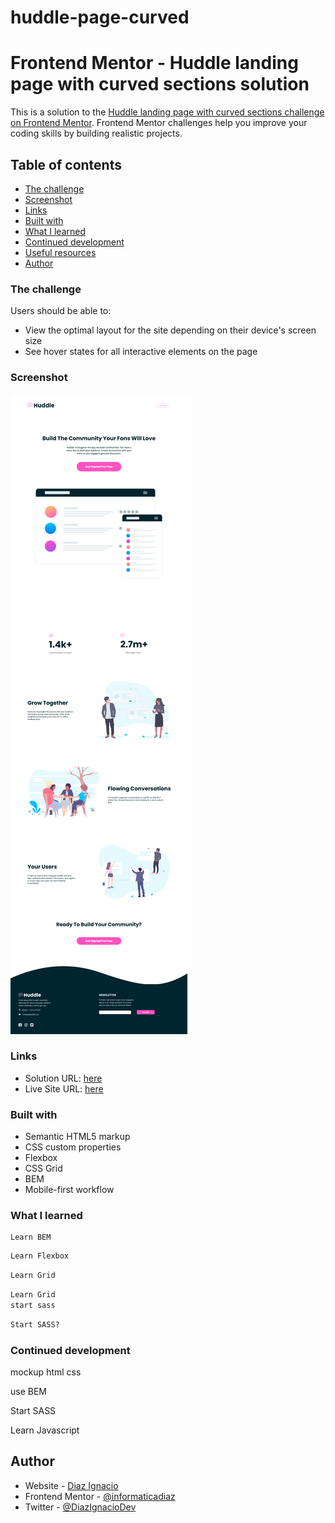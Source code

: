 # huddle-page-curved


# Frontend Mentor - Huddle landing page with curved sections solution

This is a solution to the [Huddle landing page with curved sections challenge on Frontend Mentor](https://www.frontendmentor.io/challenges/huddle-landing-page-with-curved-sections-5ca5ecd01e82137ec91a50f2). Frontend Mentor challenges help you improve your coding skills by building realistic projects. 

## Table of contents


  - [The challenge](#the-challenge)
  - [Screenshot](#screenshot)
  - [Links](#links)
  - [Built with](#built-with)
  - [What I learned](#what-i-learned)
  - [Continued development](#continued-development)
  - [Useful resources](#useful-resources)
- [Author](#author)

### The challenge

Users should be able to:

- View the optimal layout for the site depending on their device's screen size
- See hover states for all interactive elements on the page

### Screenshot

![](./screenshot.png)


### Links

- Solution URL: [here](https://github.com/informaticadiaz/huddle-page-curved)
- Live Site URL: [here](https://informaticadiaz.github.io/huddle-page-curved/)


### Built with

- Semantic HTML5 markup
- CSS custom properties
- Flexbox
- CSS Grid
- BEM
- Mobile-first workflow

### What I learned


```BEM
Learn BEM
```
```css
Learn Flexbox
```
```css
Learn Grid
```
```css
Learn Grid
start sass
```
```SASS
Start SASS? 
```

### Continued development

mockup html css

use BEM

Start SASS

Learn Javascript


## Author

- Website - [Diaz Ignacio](https://www.diazignacio.ar)
- Frontend Mentor - [@informaticadiaz](https://www.frontendmentor.io/profile/informaticadiaz)
- Twitter - [@DiazIgnacioDev](https://twitter.com/DiazIgnacioDev)
